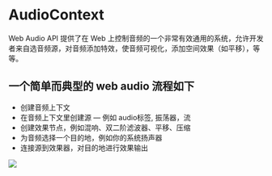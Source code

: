 # AudioContext
Web Audio API 提供了在 Web 上控制音频的一个非常有效通用的系统，允许开发者来自选音频源，对音频添加特效，使音频可视化，添加空间效果（如平移），等等。

## 一个简单而典型的 web audio 流程如下
* 创建音频上下文
* 在音频上下文里创建源 — 例如 audio标签, 振荡器，流
* 创建效果节点，例如混响、双二阶滤波器、平移、压缩
* 为音频选择一个目的地，例如你的系统扬声器
* 连接源到效果器，对目的地进行效果输出


<img  src="https://developer.mozilla.org/en-US/docs/Web/API/Web_Audio_API/audio-context_.png?raw=true">